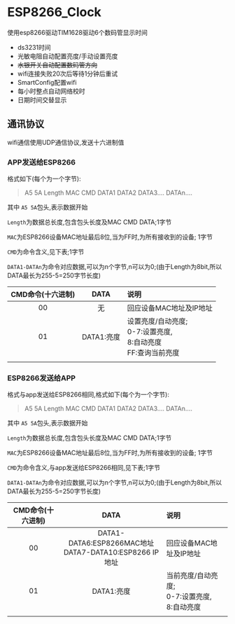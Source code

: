 # ESP8266_Clock

使用esp8266驱动TIM1628驱动6个数码管显示时间


- ds3231时间 	
- 光敏电阻自动配置亮度/手动设置亮度
- ~~水银开关自动配置数码管方向~~
- wifi连接失败20次后等待1分钟后重试
- SmartConfig配置wifi
- 每小时整点自动网络校时
- 日期时间交替显示



## 通讯协议

wifi通信使用UDP通信协议,发送十六进制值

### APP发送给ESP8266

格式如下(每个为一个字节):

> A5 5A Length MAC CMD DATA1 DATA2 DATA3.... DATAn....

其中 `A5 5A`包头,表示数据开始

`Length`为数据总长度,包含包头长度及MAC CMD DATA;1字节

`MAC`为ESP8266设备MAC地址最后8位,当为FF时,为所有接收到的设备; 1字节

`CMD`为命令含义,见下表;1字节

`DATA1-DATAn`为命令对应数据,可以为n个字节,n可以为0;(由于Length为8bit,所以DATA最长为255-5=250字节长度)



| CMD命令(十六进制) |    DATA    | 说明                                                         |
| :---------------: | :--------: | :----------------------------------------------------------- |
|        00         |     无     | 回应设备MAC地址及IP地址                                      |
|        01         | DATA1:亮度 | 设置亮度/自动亮度;<br />0-7:设置亮度,<br />8:自动亮度<br />FF:查询当前亮度 |
|                   |            |                                                              |



### ESP8266发送给APP

格式与app发送给ESP8266相同,格式如下(每个为一个字节):

> A5 5A Length MAC CMD DATA1 DATA2 DATA3.... DATAn....

其中 `A5 5A`包头,表示数据开始

`Length`为数据总长度,包含包头长度及MAC CMD DATA;1字节

`MAC`为ESP8266设备MAC地址最后8位,当为FF时,为所有接收到的设备; 1字节

`CMD`为命令含义,与app发送给ESP8266相同,见下表;1字节

`DATA1-DATAn`为命令对应数据,可以为n个字节,n可以为0;(由于Length为8bit,所以DATA最长为255-5=250字节长度)



| CMD命令(十六进制) |                            DATA                             | 说明                                                        |
| :---------------: | :---------------------------------------------------------: | :---------------------------------------------------------- |
|        00         | DATA1-DATA6:ESP8266MAC地址<br />DATA7-DATA10:ESP8266 IP地址 | 回应设备MAC地址及IP地址                                     |
|        01         |                         DATA1:亮度                          | 当前亮度/自动亮度;<br />0-7:设置亮度,<br />8:自动亮度<br /> |
|                   |                                                             |                                                             |

